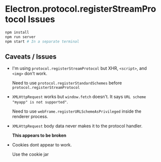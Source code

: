 # Electron.protocol.registerStreamProtocol Issues

```sh
npm install
npm run server
npm start # In a separate terminal
```

## Caveats / Issues

- I'm using `protocol.registerStreamProtocol` but XHR, `<script>`, and `<img>` don't work.

	Need to use `protocol.registerStandardSchemes` before `protocol.registerStreamProtocol`

- `XMLHttpRequest` works but `window.fetch` doesn't. It says `URL scheme "myapp" is not supported"`.

	Need to use `webFrame.registerURLSchemeAsPrivileged` inside the renderer process.

- `XMLHttpRequest` body data never makes it to the protocol handler.

	**This appears to be broken**

- Cookies dont appear to work.

	Use the cookie jar

